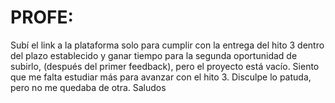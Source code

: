 # PROFE:

Subí el link a la plataforma solo para cumplir con la entrega del hito 3 dentro del plazo establecido y ganar tiempo para la segunda oportunidad de subirlo, (después del primer feedback), pero el proyecto está vacío. Siento que me falta estudiar más para avanzar con el hito 3. Disculpe lo patuda, pero no me quedaba de otra. Saludos

